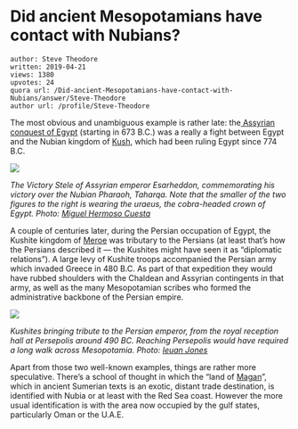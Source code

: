 # Did ancient Mesopotamians have contact with Nubians?

	author: Steve Theodore
	written: 2019-04-21
	views: 1380
	upvotes: 24
	quora url: /Did-ancient-Mesopotamians-have-contact-with-Nubians/answer/Steve-Theodore
	author url: /profile/Steve-Theodore


The most obvious and unambiguous example is rather late: the[ Assyrian conquest of Egypt](https://en.wikipedia.org/wiki/Victory_stele_of_Esarhaddon) (starting in 673 B.C.) was a really a fight between Egypt and the Nubian kingdom of [Kush](https://en.wikipedia.org/wiki/Kingdom_of_Kush), which had been ruling Egypt since 774 B.C.

![](https://qph.fs.quoracdn.net/main-qimg-0d74718b0d7c6622092f377b82994a70)

_The Victory Stele of Assyrian emperor Esarheddon, commemorating his victory over the Nubian Pharaoh, Taharqa. Note that the smaller of the two figures to the right is wearing the uraeus, the cobra-headed crown of Egypt. Photo:_ _[Miguel Hermoso Cuesta](https://en.wikipedia.org/wiki/Victory_stele_of_Esarhaddon#/media/File:Asarhadon_Berl%C3%ADn_01.JPG)_ 

A couple of centuries later, during the Persian occupation of Egypt, the Kushite kingdom of [Meroe](https://en.wikipedia.org/wiki/Mero%C3%AB) was tributary to the Persians (at least that’s how the Persians described it — the Kushites might have seen it as “diplomatic relations”). A large levy of Kushite troops accompanied the Persian army which invaded Greece in 480 B.C. As part of that expedition they would have rubbed shoulders with the Chaldean and Assyrian contingents in that army, as well as the many Mesopotamian scribes who formed the administrative backbone of the Persian empire.

![](https://qph.fs.quoracdn.net/main-qimg-4d00787ce189a599af222c5f933c0d59)

_Kushites bringing tribute to the Persian emperor, from the royal reception hall at Persepolis around 490 BC. Reaching Persepolis would have required a long walk across Mesopotamia. Photo:_ _[Ieuan Jones](https://lifeuniversetea.wordpress.com/2013/07/25/)_ 

Apart from those two well-known examples, things are rather more speculative. There’s a school of thought in which the “land of [Magan](https://en.m.wikipedia.org/wiki/Magan_(civilization))”, which in ancient Sumerian texts is an exotic, distant trade destination, is identified with Nubia or at least with the Red Sea coast. However the more usual identification is with the area now occupied by the gulf states, particularly Oman or the U.A.E.


